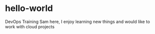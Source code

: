 # hello-world
DevOps Training
Sam here, I enjoy learning new things and would like to work with cloud projects 
